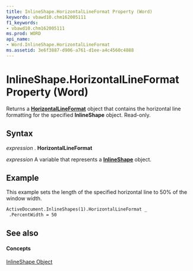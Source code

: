 ```yaml
---
title: InlineShape.HorizontalLineFormat Property (Word)
keywords: vbawd10.chm162005111
f1_keywords:
- vbawd10.chm162005111
ms.prod: WORD
api_name:
- Word.InlineShape.HorizontalLineFormat
ms.assetid: 3e6f3887-d906-a761-d1ee-a4c4560c4888
---
```



# InlineShape.HorizontalLineFormat Property (Word)

Returns a  **[HorizontalLineFormat](horizontallineformat-object-word.md)** object that contains the horizontal line formatting for the specified **InlineShape** object. Read-only.


## Syntax

 _expression_ . **HorizontalLineFormat**

 _expression_ A variable that represents a **[InlineShape](inlineshape-object-word.md)** object.


## Example

This example sets the length of the specified horizontal line to 50% of the window width.


```vb
ActiveDocument.InlineShapes(1).HorizontalLineFormat _ 
 .PercentWidth = 50
```


## See also


#### Concepts


[InlineShape Object](inlineshape-object-word.md)

